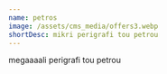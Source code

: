 ```yaml
---
name: petros
image: /assets/cms_media/offers3.webp
shortDesc: mikri perigrafi tou petrou
---
```

megaaaali perigrafi tou petrou